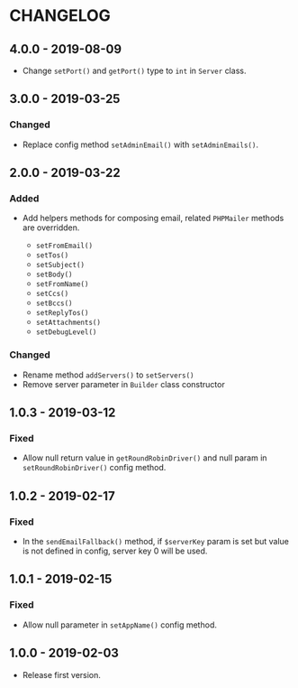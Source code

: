 # CHANGELOG

## 4.0.0 - 2019-08-09

- Change `setPort()` and `getPort()` type to `int` in `Server` class.

## 3.0.0 - 2019-03-25

### Changed

- Replace config method `setAdminEmail()` with `setAdminEmails()`.

## 2.0.0 - 2019-03-22

### Added

- Add helpers methods for composing email, related `PHPMailer` methods are overridden.

  - `setFromEmail()`
  - `setTos()`
  - `setSubject()`
  - `setBody()`
  - `setFromName()`
  - `setCcs()`
  - `setBccs()`
  - `setReplyTos()`
  - `setAttachments()`
  - `setDebugLevel()`

### Changed

- Rename method `addServers()` to `setServers()`
- Remove server parameter in `Builder` class constructor

## 1.0.3 - 2019-03-12

### Fixed

- Allow null return value in `getRoundRobinDriver()` and null param in `setRoundRobinDriver()` config method.

## 1.0.2 - 2019-02-17

### Fixed

- In the `sendEmailFallback()` method, if `$serverKey` param is set but value is not defined in config, server key 0 will be used.

## 1.0.1 - 2019-02-15

### Fixed

- Allow null parameter in `setAppName()` config method.

## 1.0.0 - 2019-02-03

- Release first version.